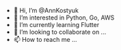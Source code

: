 - 👋 Hi, I’m @AnnKostyuk
- 👀 I’m interested in Python, Go, AWS
- 🌱 I’m currently learning Flutter
- 💞️ I’m looking to collaborate on ...
- 📫 How to reach me ...

<!---
AnnKostyuk/AnnKostyuk is a ✨ special ✨ repository because its `README.md` (this file) appears on your GitHub profile.
You can click the Preview link to take a look at your changes.
--->
